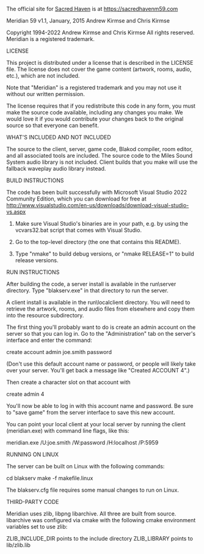 The official site for [Sacred Haven](https//sacredhavenm59.com) is at https://sacredhavenm59.com

Meridian 59 v1.1, January, 2015
Andrew Kirmse and Chris Kirmse

Copyright 1994-2022 Andrew Kirmse and Chris Kirmse
All rights reserved.  Meridian is a registered trademark.


LICENSE

This project is distributed under a license that is described in the
LICENSE file.  The license does not cover the game content (artwork,
rooms, audio, etc.), which are not included.

Note that "Meridian" is a registered trademark and you may not use it
without our written permission.

The license requires that if you redistribute this code in any form,
you must make the source code available, including any changes you
make.  We would love it if you would contribute your changes back to
the original source so that everyone can benefit.


WHAT'S INCLUDED AND NOT INCLUDED

The source to the client, server, game code, Blakod compiler, room
editor, and all associated tools are included.  The source code to the
Miles Sound System audio library is not included.  Client builds that you
make will use the fallback waveplay audio library instead.


BUILD INSTRUCTIONS

The code has been built successfully with Microsoft Visual Studio 2022
Community Edition, which you can download for free at
http://www.visualstudio.com/en-us/downloads/download-visual-studio-vs.aspx

1. Make sure Visual Studio's binaries are in your path, e.g. by using
   the vcvars32.bat script that comes with Visual Studio.

2. Go to the top-level directory (the one that contains this README).

3. Type "nmake" to build debug versions, or "nmake RELEASE=1" to build
   release versions.

RUN INSTRUCTIONS

After building the code, a server install is available in the
run\server directory.  Type "blakserv.exe" in that directory to run
the server.

A client install is available in the run\localclient directory.  You
will need to retrieve the artwork, rooms, and audio files from
elsewhere and copy them into the resource subdirectory.

The first thing you'll probably want to do is create an admin account
on the server so that you can log in.  Go to the "Administration" tab
on the server's interface and enter the command:

create account admin joe.smith password

(Don't use this default account name or password, or people will
likely take over your server. You'll get back a message like "Created
ACCOUNT 4".)

Then create a character slot on that account with

create admin 4

You'll now be able to log in with this account name and password.  Be
sure to "save game" from the server interface to save this new
account.

You can point your local client at your local server by running the
client (meridian.exe) with command line flags, like this:

meridian.exe /U:joe.smith /W:password /H:localhost /P:5959


RUNNING ON LINUX

The server can be built on Linux with the following commands:

cd blakserv
make -f makefile.linux

The blakserv.cfg file requires some manual changes to run on Linux.


THIRD-PARTY CODE

Meridian uses zlib, libpng libarchive.  All three are built from source.
libarchive was configured via cmake with the following cmake environment
variables set to use zlib:

ZLIB_INCLUDE_DIR points to the include directory
ZLIB_LIBRARY points to lib/zlib.lib

